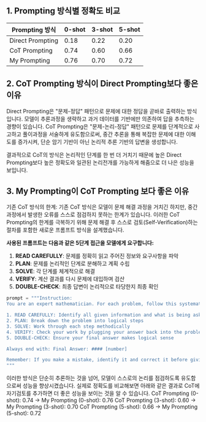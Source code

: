 
## 1. Prompting 방식별 정확도 비교

| Prompting 방식     | 0-shot | 3-shot | 5-shot |
|-------------------|--------|--------|--------|
| Direct Prompting  | 0.18   | 0.22   | 0.20   |
| CoT Prompting     | 0.74   | 0.60   | 0.66   |
| My Prompting      | 0.76   | 0.70   | 0.72   |

## 2. CoT Prompting 방식이 Direct Prompting보다 좋은 이유
Direct Prompting은 "문제-정답" 패턴으로 문제에 대한 정답을 곧바로 출력하는 방식입니다. 모델이 추론과정을 생략하고 과거 데이터를 기반에만 의존하여 답을 추측하는 경향이 있습니다.
CoT Prompting은 "문제-논리-정답" 패턴으로 문제를 단계적으로 사고하고 풀이과정을 서술하게 유도함으로써, 중간 추론을 통해 복잡한 문제에 대한 이해도를 증가시켜, 단순 암기 기반이 아닌 논리적 추론 기반의 답변을 생성합니다.

결과적으로 CoT의 방식은 논리적인 단계를 한 번 더 거치기 때문에 높은 Direct Prompting보다 높은 정확도와 일관된 논리전개를 가능하게 해줌으로 더 나은 성능을 보입니다.


## 3. My Prompting이 CoT Prompting 보다 좋은 이유
기존 CoT 방식의 한계: 기존 CoT 방식은 모델이 문제 해결 과정을 거치긴 하지만, 중간과정에서 발생한 오류를 스스로 점검하지 못하는 한계가 있습니다.
이러한 CoT Prompting의 한계를 극복하기 위해 문제 해결 후 스스로 검토(Self-Verification)하는 절차를 포함한 새로운 프롬프트 방식을 설계했습니다.

**사용된 프롬프트는 다음과 같은 5단계 접근을 모델에게 요구합니다:**

1. **READ CAREFULLY**: 문제를 정확히 읽고 주어진 정보와 요구사항을 파악
2. **PLAN**: 문제를 논리적인 단계로 분해하고 계획 수립
3. **SOLVE**: 각 단계를 체계적으로 해결
4. **VERIFY**: 계산 결과를 다시 문제에 대입하며 검산
5. **DOUBLE-CHECK**: 최종 답변이 논리적으로 타당한지 최종 확인

```python
prompt = """Instruction:
You are an expert mathematician. For each problem, follow this systematic approach:

1. READ CAREFULLY: Identify all given information and what is being asked
2. PLAN: Break down the problem into logical steps
3. SOLVE: Work through each step methodically
4. VERIFY: Check your work by plugging your answer back into the problem
5. DOUBLE-CHECK: Ensure your final answer makes logical sense

Always end with: Final Answer: #### [number]

Remember: If you make a mistake, identify it and correct it before giving the final answer.
"""
```


이러한 방식은 단순히 추론하는 것을 넘어, 모델이 스스로의 논리를 점검하도록 유도함으로써 성능을 향상시켰습니다.
실제로 정확도를 비교해보면 아래와 같은 결과로 CoT에 자기검토를 추가하면 더 좋은 성능을 보이는 것을 알 수 있습니다.
CoT Prompting (0-shot): 0.74 → My Prompting (0-shot): 0.76
CoT Prompting (3-shot): 0.60 → My Prompting (3-shot): 0.70
CoT Prompting (5-shot): 0.66 → My Prompting (5-shot): 0.72

